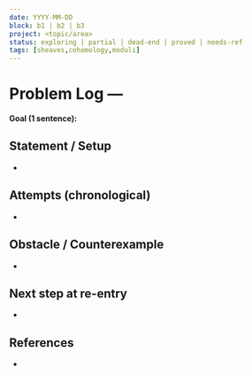 ```yaml
---
date: YYYY-MM-DD
block: b1 | b2 | b3
project: <topic/area>
status: exploring | partial | dead-end | proved | needs-ref
tags: [sheaves,cohomology,moduli]
---
```


# Problem Log — <short title>

**Goal (1 sentence):**  
<state the exact statement or target computation>

## Statement / Setup
-

## Attempts (chronological)
-

## Obstacle / Counterexample
-

## Next step at re-entry
-

## References
-
